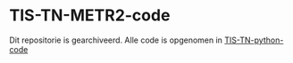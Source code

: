 # TIS-TN-METR2-code

Dit repositorie is gearchiveerd. Alle code is opgenomen in [TIS-TN-python-code](https://github.com/HHS-TN/TIS-TN-python-code)
